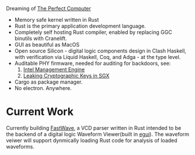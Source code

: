 Dreaming of [The Perfect Computer](https://github.com/ThePerfectComputer)
 - Memory safe kernel written in Rust
 - Rust is the primary application development language.
 - Completely self hosting Rust compiler, enabled by replacing GGC binutils with Cranelift.
 - GUI as beautiful as MacOS
 - Open source Silicon - digital logic components design in Clash Haskell, with verification via Liquid Haskell, Coq, and Adga - at the type level.
 - Auditable PHY firmware, needed for auditing for backdoors, see:
   1. [Intel Management Engine](https://youtu.be/bfPV4x-HrUI?t=2194)
   2. [Leaking Cryptographic Keys in SGX](https://youtu.be/bfPV4x-HrUI?t=2309)
 - Cargo as package manager.
 - No electron. Anywhere.

# Current Work

Currently building [FastWave](https://github.com/ThePerfectComputer/FastWave), a VCD parser written in Rust intended to be the backend of a digital logic Waveform Viewer(built in [egui](https://www.egui.rs)). The waveform veiwer will support dynmically loading Rust code for analysis of loaded waveforms.
